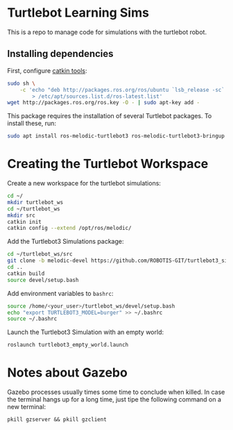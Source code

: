 # Turtlebot Learning Sims

This is a repo to manage code for simulations with the turtlebot robot.

## Installing dependencies

First, configure [catkin tools](https://catkin-tools.readthedocs.io/en/latest/installing.html#installing-on-ubuntu-with-apt-get):

```bash
sudo sh \
    -c 'echo "deb http://packages.ros.org/ros/ubuntu `lsb_release -sc` main" \
        > /etc/apt/sources.list.d/ros-latest.list'
wget http://packages.ros.org/ros.key -O - | sudo apt-key add -
```

This package requires the installation of several Turtlebot packages. To install these, run:

```bash
sudo apt install ros-melodic-turtlebot3 ros-melodic-turtlebot3-bringup ros-melodic-turtlebot3-description ros-melodic-turtlebot3-gazebo ros-melodic-turtlebot3-msgs ros-melodic-turtlebot3-navigation ros-melodic-turtlebot3-simulations ros-melodic-turtlebot3-slam ros-melodic-turtlebot3-teleop ros-melodic-turtlebot3   
```

# Creating the Turtlebot Workspace

Create a new workspace for the turtlebot simulations:

```bash
cd ~/
mkdir turtlebot_ws
cd ~/turtlebot_ws
mkdir src
catkin init
catkin config --extend /opt/ros/melodic/
```

Add the Turtlebot3 Simulations package:

```bash
cd ~/turtlebot_ws/src
git clone -b melodic-devel https://github.com/ROBOTIS-GIT/turtlebot3_simulations.git
cd ..
catkin build
source devel/setup.bash
```

Add environment variables to `bashrc`:

```bash
source /home/<your_user>/turtlebot_ws/devel/setup.bash
echo "export TURTLEBOT3_MODEL=burger" >> ~/.bashrc
source ~/.bashrc
```

Launch the Turtlebot3 Simulation with an empty world:

```bash
roslaunch turtlebot3_empty_world.launch 
```

# Notes about Gazebo

Gazebo processes usually times some time to conclude when killed. In case the terminal hangs up for a long time, just tipe the following command on a new terminal:

```
pkill gzserver && pkill gzclient
```